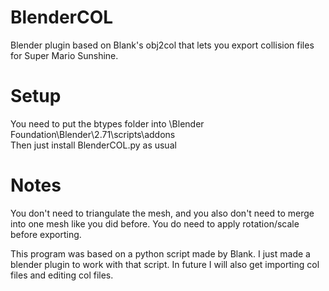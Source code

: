 # BlenderCOL
Blender plugin based on Blank's obj2col that lets you export collision files for Super Mario Sunshine.

# Setup
You need to put the btypes folder into \Blender Foundation\Blender\2.71\scripts\addons\
Then just install BlenderCOL.py as usual

# Notes
You don't need to triangulate the mesh, and you also don't need to merge into one mesh like you did before.
You do need to apply rotation/scale before exporting.

This program was based on a python script made by Blank. I just made a blender plugin to work with that script.
In future I will also get importing col files and editing col files.
